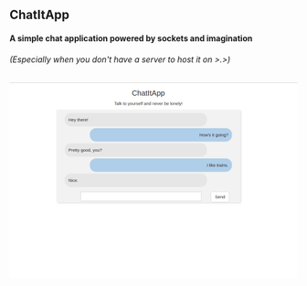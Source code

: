 ## ChatItApp

#### A simple chat application powered by sockets and imagination
###### (Especially when you don't have a server to host it on >.>)

![Chat](sample/chatItApp.png)